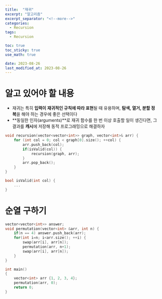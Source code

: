```yaml
---
title:  "재귀"
excerpt: "알고리즘"
excerpt_separator: "<!--more-->"
categories:
  - Recursion
tags:
  - Recursion

toc: true
toc_sticky: true
use_math: true

date: 2023-08-26	
last_modified_at: 2023-08-26
---
```


# 알고 있어야 할 내용
- 재귀는 특히 **입력이 재귀적인 규칙에 따라 표현**될 때 유용하며, **탐색, 열거, 분할 정복**을 해야 하는 경우에 좋은 선택이다
- **동일한 인자(arguments)**로 재귀 함수를 한 번 이상 호출할 일이 생긴다면, 그 결과를 **캐시**에 저장해 동적 프로그래밍으로 해결하자

```cpp
void recursion(vector<vector<int>> graph, vector<int>& arr) {
	for (int col = 0; col < graph[0].size(); ++col) {
		arr.push_back(col);
		if(isValid(col)) {
			recursion(graph, arr);
		}
		arr.pop_back();
	}
}

bool isValid(int col) {
	...
}
```


# 순열 구하기

```cpp
vector<vector<int>> answer;
void permutation(vector<int> &arr, int n) {
	if(n == 4) answer.push_back(arr);
	for(int i=n; i<arr.size(); ++i) {
		swap(arr[i], arr[n]);
		permutation(arr, n+1);
		swap(arr[i], arr[n]);
	}
}

int main()
{
	vector<int> arr {1, 2, 3, 4};
	permutation(arr, 0);
	return 0;
}
```